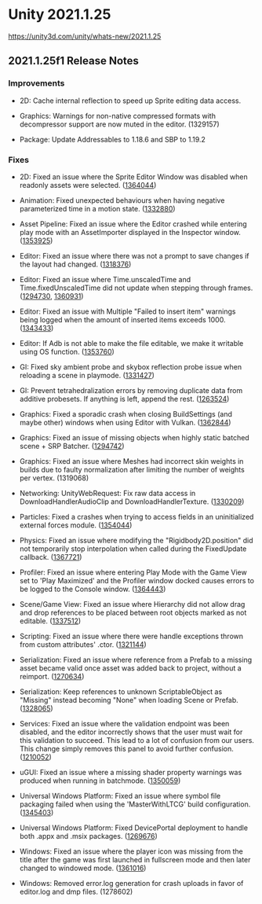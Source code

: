 # Unity 2021.1.25
https://unity3d.com/unity/whats-new/2021.1.25

## 2021.1.25f1 Release Notes


### Improvements
<ul>
<li><p>2D: Cache internal reflection to speed up Sprite editing data access.</p></li>
<li><p>Graphics: Warnings for non-native compressed formats with decompressor support are now muted in the editor. (1329157)</p></li>
<li><p>Package: Update Addressables to 1.18.6 and SBP to 1.19.2</p></li>
</ul>

### Fixes
<ul>
<li><p>2D: Fixed an issue where the Sprite Editor Window was disabled when readonly assets were selected. (<a href="https://issuetracker.unity3d.com/issues/2d-sprite-editor-instantiated-default-assets-can-be-edited-in-sprite-editor">1364044</a>)</p></li>
<li><p>Animation: Fixed unexpected behaviours when having negative parameterized time in a motion state. (<a href="https://issuetracker.unity3d.com/issues/animationevent-is-triggered-multiple-times">1332880</a>)</p></li>
<li><p>Asset Pipeline: Fixed an issue where the Editor crashed while entering play mode with an AssetImporter displayed in the Inspector window. (<a href="https://issuetracker.unity3d.com/issues/editor-crashes-on-unityeditor-dot-unsupported-isdestroyscriptableobject-when-applying-changes-to-a-custom-asset">1353925</a>)</p></li>
<li><p>Editor: Fixed an issue where there was not a prompt to save changes if the layout had changed. (<a href="https://issuetracker.unity3d.com/issues/changing-layout-or-maximizing-closes-windows-with-changes-but-does-not-prompt-save-dialog">1318376</a>)</p></li>
<li><p>Editor: Fixed an issue where Time.unscaledTime and Time.fixedUnscaledTime did not update when stepping through frames. (<a href="https://issuetracker.unity3d.com/issues/time-dot-unscaledtime-and-time-dot-fixedunscaledtime-do-not-update-when-stepping-through-frames">1294730</a>, <a href="https://issuetracker.unity3d.com/issues/frame-stepping-not-working-on-addressables-operations">1360931</a>)</p></li>
<li><p>Editor: Fixed an issue with Multiple "Failed to insert item" warnings being logged when the amount of inserted items exceeds 1000. (<a href="https://issuetracker.unity3d.com/issues/multiple-failed-to-insert-item-warnings-logged-when-amount-of-inserted-items-exceeds-1000">1343433</a>)</p></li>
<li><p>Editor: If Adb is not able to make the file editable, we make it writable using OS function. (<a href="https://issuetracker.unity3d.com/issues/theres-no-warning-slash-error-for-projectversion-dot-txt-not-being-updated-due-to-lack-of-write-permissions-when-upgrading-the-project">1353760</a>)</p></li>
<li><p>GI: Fixed sky ambient probe and skybox reflection probe issue when reloading a scene in playmode. (<a href="https://issuetracker.unity3d.com/issues/the-scenes-lighting-settings-are-not-updated-and-saved-when-auto-generate-option-is-disabled">1331427</a>)</p></li>
<li><p>GI: Prevent tetrahedralization errors by removing duplicate data from additive probesets. If anything is left, append the rest. (<a href="https://issuetracker.unity3d.com/issues/additive-loading-of-overlapping-sets-of-light-probes-cause-artifacting-on-objects-in-a-scene">1263524</a>)</p></li>
<li><p>Graphics: Fixed  a  sporadic crash when closing BuildSettings (and maybe other) windows when using Editor with Vulkan. (<a href="https://issuetracker.unity3d.com/issues/vulkan-editor-crashes-vk-optimusgetinstanceprocaddr-after-closing-build-settings-window">1362844</a>)</p></li>
<li><p>Graphics: Fixed an issue of missing objects when highly static batched scene + SRP Batcher. (<a href="https://issuetracker.unity3d.com/issues/shadows-start-flickering-when-using-srp-batcher">1294742</a>)</p></li>
<li><p>Graphics: Fixed an issue where Meshes had incorrect skin weights in builds due to faulty normalization after limiting the number of weights per vertex. (1319068)</p></li>
<li><p>Networking: UnityWebRequest: Fix raw data access in DownloadHandlerAudioClip and DownloadHandlerTexture. (<a href="https://issuetracker.unity3d.com/issues/unitywebrequest-downloadhandler-dot-data-is-null-after-downloading-a-texture-using-unitywebrequesttexture-dot-gettexture">1330209</a>)</p></li>
<li><p>Particles: Fixed a crashes when trying to access fields in an uninitialized external forces module. (<a href="https://issuetracker.unity3d.com/issues/editor-crashes-when-inspecting-serialized-field-particlesystem-variable-in-visual-studio-code-debugger-that-is-not-assigned">1354044</a>)</p></li>
<li><p>Physics: Fixed an issue where modifying the "Rigidbody2D.position" did not temporarily stop interpolation when called during the FixedUpdate callback. (<a href="https://issuetracker.unity3d.com/issues/modifying-rigidbody2d-dot-position-doesnt-stop-interpolation-when-called-during-the-fixedupdate-callback">1367721</a>)</p></li>
<li><p>Profiler: Fixed an issue where entering Play Mode with the Game View set to 'Play Maximized' and the Profiler window docked causes errors to be logged to the Console window. (<a href="https://issuetracker.unity3d.com/issues/guistyle-errors-are-thrown-when-entering-play-mode-with-docked-profiler-and-the-maximize-on-play-option-enabled">1364443</a>)</p></li>
<li><p>Scene/Game View: Fixed an issue where Hierarchy did not allow drag and drop references to be placed between root objects marked as not editable. (<a href="https://issuetracker.unity3d.com/issues/gameobjects-cannot-be-placed-between-objects-with-the-noteditable-flag-when-reordering-objects-in-the-hierarchy">1337512</a>)</p></li>
<li><p>Scripting: Fixed an issue where there were handle exceptions thrown from custom attributes' .ctor. (<a href="https://issuetracker.unity3d.com/issues/attribute-throwing-exception-used-together-with-requirecomponent-attribute-will-crash-unity">1321144</a>)</p></li>
<li><p>Serialization: Fixed an issue where reference from a Prefab to a missing asset became valid once asset was added back to project, without a reimport. (<a href="https://issuetracker.unity3d.com/issues/references-on-prefabs-arent-automatically-added-when-the-target-of-the-missing-reference-is-imported">1270634</a>)</p></li>
<li><p>Serialization: Keep references to unknown ScriptableObject as "Missing" instead becoming "None" when loading Scene or Prefab. (<a href="https://issuetracker.unity3d.com/issues/null-references-on-prefab-after-changes-are-made-to-scriptableobject-guid-and-public-script-references">1328065</a>)</p></li>
<li><p>Services: Fixed an issue where the validation endpoint was been disabled, and the editor incorrectly shows that the user must wait for this validation to succeed.   This lead to a lot of confusion from our users.   This change simply removes this panel to avoid further confusion. (<a href="https://issuetracker.unity3d.com/issues/analytics-analytics-window-doesnt-refresh-on-entering-play-mode-in-the-editor">1210052</a>)</p></li>
<li><p>uGUI: Fixed an issue where a missing shader property warnings was produced when running in batchmode. (<a href="https://issuetracker.unity3d.com/issues/an-error-is-thrown-when-the-scene-has-ui-mask-and-the-player-is-run-headless">1350059</a>)</p></li>
<li><p>Universal Windows Platform: Fixed an issue where symbol file packaging failed when using the 'MasterWithLTCG' build configuration. (<a href="https://issuetracker.unity3d.com/issues/uwp-failed-to-copy-pdb-error-appear-when-building-solution-with-masterwithltcg">1345403</a>)</p></li>
<li><p>Universal Windows Platform: Fixed DevicePortal deployment to handle both .appx and .msix packages. (<a href="https://issuetracker.unity3d.com/issues/deployment-to-hololens-fails-when-deploying-app-through-windows-device-portal">1269676</a>)</p></li>
<li><p>Windows: Fixed an issue where the player icon was missing from the title after the game was first launched in fullscreen mode and then later changed to windowed mode. (<a href="https://issuetracker.unity3d.com/issues/player-icon-is-missing-from-the-title-bar-when-the-player-is-started-in-fullscreen-mode">1361016</a>)</p></li>
<li><p>Windows: Removed error.log generation for crash uploads in favor of editor.log and dmp files. (1278602)</p></li>
</ul>
